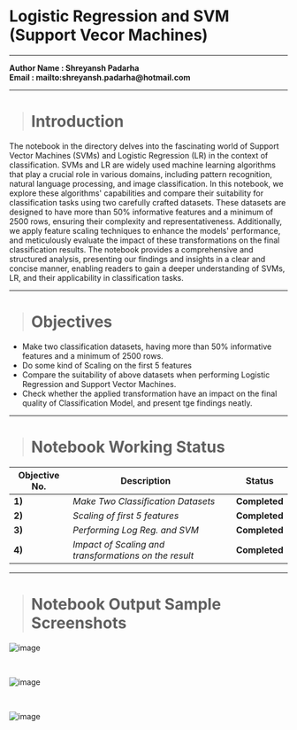 # Logistic Regression and SVM (Support Vecor Machines)
---
__Author Name : Shreyansh Padarha__<br>
__Email : mailto:shreyansh.padarha@hotmail.com__

---

> # Introduction

The notebook in the directory delves into the fascinating world of Support Vector Machines (SVMs) and Logistic Regression (LR) in the context of classification. SVMs and LR are widely used machine learning algorithms that play a crucial role in various domains, including pattern recognition, natural language processing, and image classification. In this notebook, we explore these algorithms' capabilities and compare their suitability for classification tasks using two carefully crafted datasets. These datasets are designed to have more than 50% informative features and a minimum of 2500 rows, ensuring their complexity and representativeness. Additionally, we apply feature scaling techniques to enhance the models' performance, and meticulously evaluate the impact of these transformations on the final classification results. The notebook provides a comprehensive and structured analysis, presenting our findings and insights in a clear and concise manner, enabling readers to gain a deeper understanding of SVMs, LR, and their applicability in classification tasks.

---
> # Objectives 

- Make two classification datasets, having more than 50% informative features and a minimum of 2500 rows.
- Do some kind of Scaling on the first 5 features
- Compare the suitability of above datasets when performing Logistic Regression and Support Vector Machines.
- Check whether the applied transformation have an impact on the final quality of Classification Model, and present tge findings neatly.

---

># Notebook Working Status


|Objective No.|Description||Status|
|---|---|---|---|
|__1)__|*Make Two Classification Datasets*||__Completed__|
|__2)__|*Scaling of first 5 features*||__Completed__|
|__3)__|*Performing Log Reg. and SVM*|| __Completed__|
|__4)__|*Impact of Scaling and transformations on the result* || __Completed__|

---

># Notebook Output Sample Screenshots

![image](https://github.com/shreyansh-2003/Hands-on-ML/assets/105413094/1fdea6c8-ef2d-4fff-b011-5341410ede33)

<br>

![image](https://github.com/shreyansh-2003/Hands-on-ML/assets/105413094/91d799bc-6502-41c1-ae3c-e273c208fa30)

<br>

![image](https://github.com/shreyansh-2003/Hands-on-ML/assets/105413094/d9337b25-96c9-4a8c-a701-b85d9b488b28)

